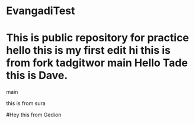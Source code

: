 # EvangadiTest

This is public repository for practice
hello this is my first edit
hi this is from fork tadgitwor
main
Hello Tade this is Dave. 
=======
main

this is from  sura

#Hey this from Gedion 
